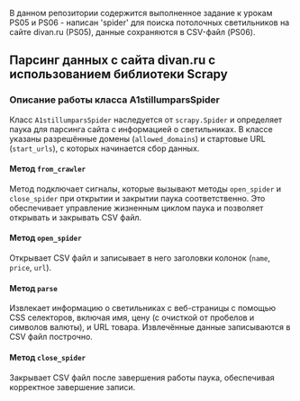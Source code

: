 В данном репозитории содержится выполненное задание к урокам PS05 и PS06 - написан 'spider' для поиска потолочных светильников на сайте divan.ru (PS05), данные сохраняются в CSV-файл (PS06).

## Парсинг данных с сайта divan.ru с использованием библиотеки Scrapy

### Описание работы класса A1stillumparsSpider

Класс `A1stillumparsSpider` наследуется от `scrapy.Spider` и определяет паука для парсинга сайта с информацией о светильниках. В классе указаны разрешённые домены (`allowed_domains`) и стартовые URL (`start_urls`), с которых начинается сбор данных.

#### Метод `from_crawler`
Метод подключает сигналы, которые вызывают методы `open_spider` и `close_spider` при открытии и закрытии паука соответственно. Это обеспечивает управление жизненным циклом паука и позволяет открывать и закрывать CSV файл.

#### Метод `open_spider`
Открывает CSV файл и записывает в него заголовки колонок (`name`, `price`, `url`).

#### Метод `parse`
Извлекает информацию о светильниках с веб-страницы с помощью CSS селекторов, включая имя, цену (с очисткой от пробелов и символов валюты), и URL товара. Извлечённые данные записываются в CSV файл построчно.

#### Метод `close_spider`
Закрывает CSV файл после завершения работы паука, обеспечивая корректное завершение записи.
